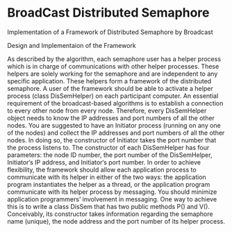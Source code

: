 # BroadCast Distributed Semaphore
Implementation of a Framework of Distributed Semaphore by Broadcast

Design and Implementaion of the Framework

As described by the algorithm, each semaphore user has a helper process which is in charge of communications with other helper processes. These helpers are solely working for the semaphore and are independent to any specific application. These helpers form a framework of the distributed semaphore. A user of the framework should be able to activate a helper process (class DisSemHelper) on each participant computer. An essential requirement of the broadcast-based algorithms is to establish a connection to every other node from every node. Therefore, every DisSemHelper object needs to know the IP addresses and port numbers of all the other nodes. You are suggested to have an Initiator process (running on any one of the nodes) and collect the IP addresses and port numbers of all the other nodes. In doing so, the constructor of Initiator takes the port number that the process listens to. The constructor of each DisSemHelper has four parameters: the node ID number, the port number of the
DisSemHelper, Initiator‘s IP address, and Initiator‘s port number. In order to achieve flexibility, the framework should allow each application process to communicate with its helper in either of the two ways: the application program instantiates the helper as a thread, or the application program communicate with its helper process by messaging. You should minimize application programmers’ involvement in messaging. One way to achieve this is to write a class DisSem that has two public methods P() and V(). Conceivably, its constructor takes information regarding the semaphore name (unique), the node address and the port number of its helper process.

